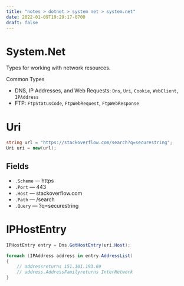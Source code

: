 ```yaml
---
title: "notes > dotnet > system net > system.net"
date: 2022-01-09T19:29:17-0700
draft: false
---
```

# System.Net
Types for working with network resources.

Common Types
- DNS, IP Addresses, and Web Requests: `Dns`, `Uri`, `Cookie`, `WebClient`, `IPAddress`
- FTP: `FtpStatusCode`, `FtpWebRequest`, `FtpWebResponse`

# Uri
```cs
string url = "https://stackoverflow.com/search?q=securestring";
Uri uri = new(url);
```

## Fields
- `.Scheme` — https
- `.Port` — 443
- `.Host` — stackoverflow.com
- `.Path` — /search
- `.Query` — ?q=securestring

# IPHostEntry
```cs
IPHostEntry entry = Dns.GetHostEntry(uri.Host);

foreach (IPAddress address in entry.AddressList) 
{
    // addressreturns 151.101.193.69
    // address.AddressFamilyreturns InterNetwork
}
```